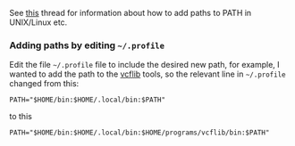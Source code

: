 See [this](https://unix.stackexchange.com/questions/26047/how-to-correctly-add-a-path-to-path) thread for information about how to add paths to PATH in UNIX/Linux etc.

### Adding paths by editing `~/.profile`

Edit the file `~/.profile` file to include the desired new path, for example, I wanted to add the path to the [vcflib](https://github.com/vcflib/vcflib) tools, so the relevant line in `~/.profile` changed from this:

```
PATH="$HOME/bin:$HOME/.local/bin:$PATH"
```

to this

```
PATH="$HOME/bin:$HOME/.local/bin:$HOME/programs/vcflib/bin:$PATH"
```
